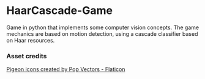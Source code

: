 # HaarCascade-Game
Game in python that implements some computer vision concepts. The game mechanics are based on motion detection, using a cascade classifier based on Haar resources.

### Asset credits
<a href="https://www.flaticon.com/free-icons/pigeon" title="pigeon icons">Pigeon icons created by Pop Vectors - Flaticon</a>
